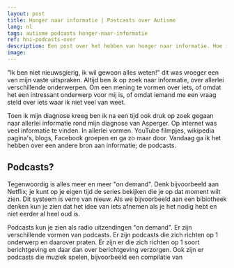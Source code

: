 ```yaml
---
layout: post
title: Honger naar informatie | Postcasts over Autisme
lang: nl
tags: autisme podcasts honger-naar-informatie
ref: hni-podcasts-over
description: Een post over het hebben van honger naar informatie. Hoe ik altijd op zoek ben naar informatie en hoe ik podcasts hierbij zie al bron aan informatie. En het gebrek aan Nederlandstalige podcasts
image: 
---
```


"Ik ben niet nieuwsgierig, ik wil gewoon alles weten!" dit was vroeger een van mijn vaste uitspraken. Altijd ben ik op zoek naar informatie, over allerlei verschillende onderwerpen. Om een mening te vormen over iets, of omdat het een intressant onderwerp voor mij is, of omdat iemand me een vraag steld over iets waar ik niet veel van weet.

Toen ik mijn diagnose kreeg ben ik na een tijd ook druk op zoek gegaan naar allerlei informatie rond mijn diagnose van Asperger. Op internet was veel informatie te vinden. In allerlei vormen. YouTube filmpjes, wikipedia pagina's, blogs, Facebook groepen en ga zo maar door. Vandaag ga ik het hebben over een andere bron aan informatie; de podcasts.

## Podcasts?

Tegenwoordig is alles meer en meer "on demand". Denk bijvoorbeeld aan Netflix; je kunt op je eigen tijd de series bekijken die je op dat moment wilt zien. Dit systeem is verre van nieuw. Als we bijvoorbeeld aan een bibiotheek denken kun je zien dat het idee van iets afnemen als je het nodig hebt en niet eerder al heel oud is.

Podcasts kun je zien als radio uitzendingen "on demand". Er zijn verschillende vormen van podcasts. Er zijn podcasts die zich richten op 1 onderwerp en daarover praten. Er zijn er die zich richten op 1 soort berichtgeving en daar dan over berichtgeving verzorgen. Ook zijn er podcasts die muziek spelen, bijvoorbeeld een compilatie van  